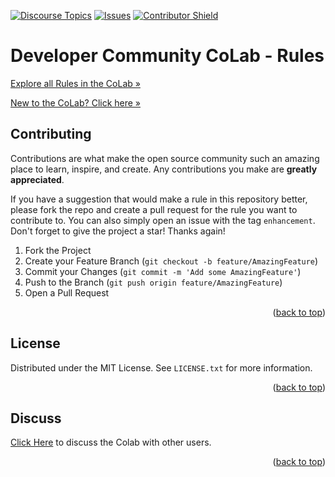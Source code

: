 <a id="readme-top"></a>

[![Discourse Topics][discourse-shield]][discourse-url]
[![Issues][issues-shield]][issues-url]
[![Contributor Shield][contributor-shield]][contributor-url]

[discourse-shield]:https://img.shields.io/discourse/topics?label=Discuss%20This%20Tool&server=https%3A%2F%2Fdeveloper.sailpoint.com%2Fdiscuss%2Fc%2Fcolab%2Fcolab-transforms%2F70
[discourse-url]:https://developer.sailpoint.com/discuss/c/colab/colab-rules/71
[issues-shield]:https://img.shields.io/github/issues/sailpoint-oss/colab-rules?label=Issues
[issues-url]:https://github.com/sailpoint-oss/colab-rules/issues
[contributor-shield]:https://img.shields.io/github/contributors/sailpoint-oss/colab-rules?label=Contributors
[contributor-url]:https://github.com/sailpoint-oss/colab-rules/graphs/contributors

# Developer Community CoLab - Rules
[Explore all Rules in the CoLab »](https://developer.sailpoint.com/discuss/c/colab/colab-rules/71)

[New to the CoLab? Click here »](https://developer.sailpoint.com/discuss/t/about-the-sailpoint-developer-community-colab/11230)

<!-- CONTRIBUTING -->
## Contributing

Contributions are what make the open source community such an amazing place to learn, inspire, and create. Any contributions you make are **greatly appreciated**.

If you have a suggestion that would make a rule in this repository better, please fork the repo and create a pull request for the rule you want to contribute to. You can also simply open an issue with the tag `enhancement`.
Don't forget to give the project a star! Thanks again!

1. Fork the Project
2. Create your Feature Branch (`git checkout -b feature/AmazingFeature`)
3. Commit your Changes (`git commit -m 'Add some AmazingFeature'`)
4. Push to the Branch (`git push origin feature/AmazingFeature`)
5. Open a Pull Request

<p align="right">(<a href="#readme-top">back to top</a>)</p>

<!-- LICENSE -->
## License

Distributed under the MIT License. See `LICENSE.txt` for more information.

<p align="right">(<a href="#readme-top">back to top</a>)</p>

<!-- CONTACT -->
## Discuss
[Click Here](https://developer.sailpoint.com/discuss/new-topic?title=Your%20CoLab%20question%20title&body=Your%20CoLab%20question%20body%20here&category_id=2&tags=colab) to discuss the Colab with other users.

<p align="right">(<a href="#readme-top">back to top</a>)</p>
